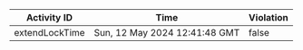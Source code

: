 | Activity ID | Time | Violation |
| --- | --- | --- |
| extendLockTime | Sun, 12 May 2024 12:41:48 GMT | false |